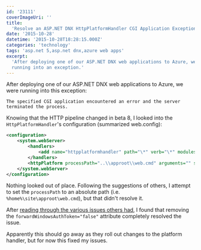 ```yaml
---
id: '23111'
coverImageUri: ''
title:
  'Resolve an ASP.NET DNX HttpPlatformHandler CGI Application Exception on Azure'
date: '2015-10-28'
datetime: '2015-10-28T18:28:15.000Z'
categories: 'technology'
tags: 'asp.net 5,asp.net dnx,azure web apps'
excerpt:
  'After deploying one of our ASP.NET DNX web applications to Azure, we were
  running into an exception.'
---
```


After deploying one of our ASP.NET DNX web applications to Azure, we were
running into this exception:

`The specified CGI application encountered an error and the server terminated the process.`

Knowing that the HTTP pipeline changed in beta 8, I looked into the
`HttpPlatformHandler`'s configuration (summarized web.config):

``` xml
<configuration>
    <system.webServer>
        <handlers>
            <add name="httpplatformhandler" path="\*" verb="\*" modules="httpPlatformHandler" resourceType="Unspecified" />
        </handlers>
        <httpPlatform processPath="..\\approot\\web.cmd" arguments="" stdoutLogEnabled="true" stdoutLogFile="..\\logs\\stdout.log" forwardWindowsAuthToken="false" startupTimeLimit="3600"></httpPlatform>
    </system.webServer>
</configuration>
```

Nothing looked out of place. Following the suggestions of others, I attempt to
set the `processPath` to an absolute path (i.e. `%home%\site\approot\web.cmd`),
but that didn't resolve it.

After
[reading through the various issues others had](https://github.com/aspnet/Hosting/issues/364 'aspnet/host | [Announcement] Change to IIS hosting model #364'),
I found that removing the `forwardWindowsAuthToken="false"` attribute completely
resolved the issue.

Apparently this should go away as they roll out changes to the platform handler,
but for now this fixed my issues.
